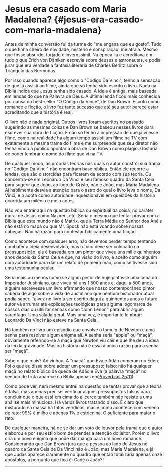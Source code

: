 # Jesus era casado com Maria Madalena? {#jesus-era-casado-com-maria-madalena}

Antes de minha conversão fui da turma do &quot;me engana que eu gosto&quot;. Tudo o que tinha cheiro de novidade, mistério e conspiração, me atraía. Mesmo que fosse absurdo, forjado e inverossímil. Na época lia e acreditava em tudo o que Erich von Däniken escrevia sobre deuses e astronautas, e podia jurar que era verdade a fantasia literária de Charles Berlitz sobre o Triângulo das Bermudas.

Por isso quando aparece algo como o &quot;Código Da Vinci&quot;, tenho a sensação de que já assisti ao filme, ainda que só tenha sido escrito o livro. Nada na Bíblia indica que Jesus tenha sido casado. A ideia é antiga, mais baseada em lendas do que na Palavra de Deus. A última lenda ficou mais conhecida por causa do best-seller “O Código da Vince”, de Dan Brown. Escrito como romance e ficção, o livro fez tanto sucesso que até seu autor parece estar acreditando que a história é real.

O livro não é nada original. Outros livros foram escritos no passado sugerindo as mesmas coisas e Dan Brown se baseou nesses livros para escrever sua obra de ficção. E não só tenho a impressão de que já vi esse filme, como na realidade há algum tempo assisti um filme na TV com exatamente a mesma trama do filme e me surpreende que seu diretor não tenha vindo a público apontar a obra de Dan Brown como plágio. Gostaria de poder lembrar o nome do filme que vi na TV.

De qualquer modo, as próprias teorias nas quais o autor constrói sua trama no &quot;Código Da Vinci&quot; não encontram base bíblica. Então ele recorre a lendas, que são distorcidas para ficarem de acordo com sua teoria. Ou concentra-se em Leonardo Da Vinci e seu famoso quadro da Santa Ceia para sugerir que João, ao lado de Cristo, não é João, mas Maria Madalena. Aí habilmente desvia a atenção para o astro do qual o livro leva o nome, Da Vinci, e o adota como autoridade inquestionável em questões da história ocorrida um milênio e meio antes.

Não vou entrar aqui na questão bíblica ou espiritual da coisa, no caráter moral de Jesus como Nazireu, etc. Seria o mesmo que tentar provar com a Bíblia que este mundo não é Matrix, que a Terra Média do Senhor dos Anéis não está no mapa ou que Mr. Spock não está voando sobre nossas cabeças. Não há razão para contestar biblicamente uma ficção.

Como acontece com qualquer erro, não devemos perder tempo tentando combater a ideia desenvolvida, mas o foco deve ser colocado na pressuposição: ela é baseada em um pintor que viveu uns mil e quinhentos anos depois da Santa Ceia e que, na visão do livro, é aceito como alguém com autoridade para dar um relato de primeira mão, como se tivesse sido uma testemunha ocular.

Seria mais ou menos como se algum pintor de hoje pintasse uma cena do Imperador Justiniano, que viveu há uns 1.500 anos e, daqui a 500 anos, alguém escrevesse um livro afirmando que nosso contemporâneo pintor saberia de algo sobre a vida de Justiniano que nenhum historiador atual podia saber. Talvez no livro a ser escrito daqui a quinhentos anos o futuro autor vá arrumar até explicações teológicas para alguma logomarca de nossos dias ou utilizar senhas como &quot;John Lenon&quot; para abrir algum sarcófago. Uma salada geral. Mais uma vez, é importante lembrar: Leonardo Da Vinci não esteve na Santa Ceia.

Há também no livro um episódio que envolve o túmulo de Newton e uma senha para resolver algum enigma ali. A senha seria &quot;apple&quot; ou “maçã”, obviamente referindo-se à maçã que Newton viu cair e que lhe deu a ideia da lei da gravidade. Mas na história não é essa a única razão para a senha ser “maçã”.

Sabe o que mais? Adivinhou. A &quot;maçã&quot; que Eva e Adão comeram no Éden. Foi o que eu disse sobre adotar um pressuposto falso: não há qualquer maçã no relato bíblico da queda de Adão e Eva (a palavra “maçã” no sentido de fruta aparece na Bíblia apenas em[Provérbios 25:11](http://bibliaonline.com.br/acf/pv/25/11)).

Como pode ver, nem mesmo entrei na questão de tentar provar que a teoria é falsa, mas apenas precisei verificar alguns pressupostos falsos para concluir que o que está em cima do alicerce também não resiste a uma análise mais minuciosa. Há vários livros tratando disso. É claro que misturado na massa há fatos verídicos, mas é como acontece com veneno de rato: 99% é milho e apenas 1% é estricnina. O suficiente para matar o rato.

De qualquer maneira, há de se dar um voto de louvor pela trama que o autor elaborou e por seu estilo bom de prender a atenção do leitor. Porém o livro cria um novo enigma que pode dar manga para um novo romance. Considerando que Dan Brown jura que a pessoa ao lado de Jesus no quadro da Santa Ceia de Da Vinci não é João, mas Maria Madalena, e já que Judas aparece claramente no quadro que então totalizaria apenas onze apóstolos, a pergunta que fica é: Cadê o João?!

*****